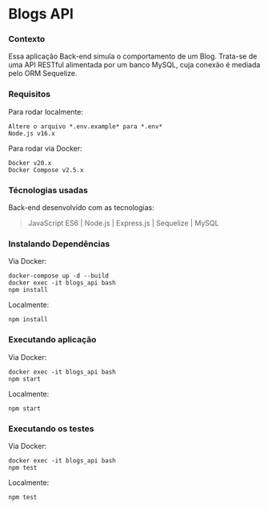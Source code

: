 # Blogs API

### Contexto
Essa aplicação Back-end simula o comportamento de um Blog. Trata-se de uma API RESTful alimentada por um banco MySQL, cuja conexão é mediada pelo ORM Sequelize.



### Requisitos
Para rodar localmente:
```
Altere o arquivo *.env.example* para *.env*
Node.js v16.x
```
Para rodar via Docker:
```
Docker v20.x
Docker Compose v2.5.x
```


### Técnologias usadas
Back-end desenvolvido com as tecnologias:
> JavaScript ES6 | Node.js | Express.js | Sequelize | MySQL


### Instalando Dependências
Via Docker:
```
docker-compose up -d --build
docker exec -it blogs_api bash
npm install
```
Localmente:
```
npm install
```


### Executando aplicação
Via Docker:
```
docker exec -it blogs_api bash
npm start
```
Localmente:
```
npm start
```


### Executando os testes

Via Docker:
```
docker exec -it blogs_api bash
npm test
```
Localmente:
```
npm test
```
